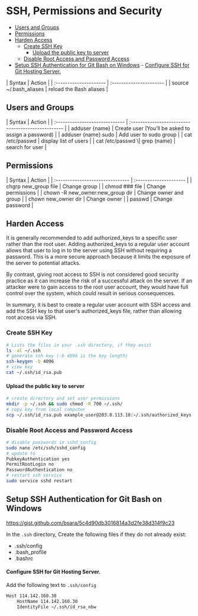 # SSH, Permissions and Security

<!-- MarkdownTOC -->

- [Users and Groups](#users-and-groups)
- [Permissions](#permissions)
- [Harden Access](#harden-access)
    - [Create SSH Key](#create-ssh-key)
        - [Upload the public key to server](#upload-the-public-key-to-server)
    - [Disable Root Access and Password Access](#disable-root-access-and-password-access)
- [Setup SSH Authentication for Git Bash on Windows](#setup-ssh-authentication-for-git-bash-on-windows)
        - [Configure SSH for Git Hosting Server.](#configure-ssh-for-git-hosting-server)

<!-- /MarkdownTOC -->

<div class="code-first-col"></div>
 | Syntax                 | Action                  |
 | :--------------------- | :---------------------- |
 | source ~/.bash_aliases | reload the Bash aliases |


<a id="users-and-groups"></a>
## Users and Groups
<div class="code-first-col"></div>
 | Syntax                         | Action                                             |
 | :----------------------------- | :------------------------------------------------- |
 | adduser {name}                 | Create user (You’ll be asked to assign a password) |
 | adduser {name} sudo            | Add user to sudo group                             |
 | cat /etc/passwd                | display list of users                              |
 | cat /etc/passwd \| grep {name} | search for user                                    |

<a id="permissions"></a>
## Permissions
<div class="code-first-col"></div>
 | Syntax                           | Action                 |
 | :------------------------------- | :--------------------- |
 | chgrp new_group file             | Change group           |
 | chmod ### file                   | Change permissions     |
 | chown -R new_owner:new_group dir | Change owner and group |
 | chown new_owner dir              | Change owner           |
 | passwd                           | Change password        |


<a id="harden-access"></a>
## Harden Access

It is generally recommended to add authorized_keys to a specific user rather than the root user.
Adding authorized_keys to a regular user account allows that user to log in to the server using
SSH without requiring a password. This is a more secure approach because it limits the exposure of
the server to potential attacks.

By contrast, giving root access to SSH is not considered good security practice as it can increase
the risk of a successful attack on the server. If an attacker were to gain access to the root user
account, they would have full control over the system, which could result in serious consequences.

In summary, it is best to create a regular user account with SSH access and add the SSH key to
that user's authorized_keys file, rather than allowing root access via SSH.

<a id="create-ssh-key"></a>
### Create SSH Key

```bash
# Lists the files in your .ssh directory, if they exist
ls -al ~/.ssh
# generate ssh key (-b 4096 is the key length)
ssh-keygen -b 4096
# view key
cat ~/.ssh/id_rsa.pub
```

<a id="upload-the-public-key-to-server"></a>
#### Upload the public key to server

```bash
# create directory and set user permissions
mkdir -p ~/.ssh && sudo chmod -R 700 ~/.ssh/
# copy key from local computer
scp ~/.ssh/id_rsa.pub example_user@203.0.113.10:~/.ssh/authorized_keys
```
<a id="disable-root-access-and-password-access"></a>
### Disable Root Access and Password Access

```bash
# disable passwords in sshd_config
sudo nano /etc/ssh/sshd_config
# update to
PubkeyAuthentication yes
PermitRootLogin no
PasswordAuthentication no
# restart ssh service
sudo service sshd restart
```

<a id="setup-ssh-authentication-for-git-bash-on-windows"></a>
## Setup SSH Authentication for Git Bash on Windows

https://gist.github.com/bsara/5c4d90db3016814a3d2fe38d314f9c23

In the `.ssh` directory, Create the following files if they do not already exist:
- .ssh/config
- .bash_profile
- .bashrc

<a id="configure-ssh-for-git-hosting-server"></a>
#### Configure SSH for Git Hosting Server.

Add the following text to `.ssh/config`

```bash
Host 114.142.160.30
    HostName 114.142.160.30
    IdentityFile ~/.ssh/id_rsa_nbw
```



